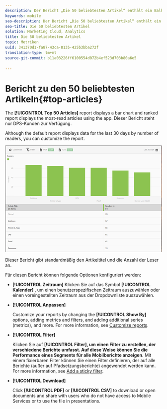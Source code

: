 ```yaml
---
description: Der Bericht „Die 50 beliebtesten Artikel“ enthält ein Balkendiagramm sowie einen Rangbericht, die die am häufigsten gelesenen Artikel zeigen, die mit der App angezeigt wurden. This report is available only to Digital Publishing Suites (DPS) customers.
keywords: mobile
seo-description: Der Bericht „Die 50 beliebtesten Artikel“ enthält ein Balkendiagramm sowie einen Rangbericht, die die am häufigsten gelesenen Artikel zeigen, die mit der App angezeigt wurden. Dieser Bericht steht nur Kunden von Digital Publishing Suites (DPS) zur Verfügung.
seo-title: Die 50 beliebtesten Artikel
solution: Marketing Cloud, Analytics
title: Die 50 beliebtesten Artikel
topic: Metriken
uuid: 341370d1-fa87-43ca-8135-425b3bba272f
translation-type: tm+mt
source-git-commit: b11a03226ff6100554d072b4ef523d703b80a6e5

---
```



# Bericht zu den 50 beliebtesten Artikeln{#top-articles}

The **[!UICONTROL Top 50 Articles]** report displays a bar chart and ranked report displays the most-read articles using the app. Dieser Bericht steht nur DPS-Kunden zur Verfügung.

Although the default report displays data for the last 30 days by number of readers, you can customize the report.

![](assets/dps_top_50.png)

Dieser Bericht gibt standardmäßig den Artikeltitel und die Anzahl der Leser an.

Für diesen Bericht können folgende Optionen konfiguriert werden:

* **[!UICONTROL Zeitraum]** Klicken Sie auf das Symbol **[!UICONTROL Kalender]** , um einen benutzerspezifischen Zeitraum auszuwählen oder einen voreingestellten Zeitraum aus der Dropdownliste auszuwählen.

* **[!UICONTROL Anpassen]**

   Customize your reports by changing the **[!UICONTROL Show By]** options, adding metrics and filters, and adding additional series (metrics), and more. For more information, see [Customize reports](/help/using/usage/reports-customize/reports-customize.md).

* **[!UICONTROL Filter]**

   Klicken Sie auf **[!UICONTROL Filter], um einen Filter zu erstellen, der verschiedene Berichte umfasst. Auf diese Weise können Sie die Performance eines Segments für alle Mobilberichte anzeigen.** Mit einem fixierbaren Filter können Sie einen Filter definieren, der auf alle Berichte (außer auf Pfadsetzungsberichte) angewendet werden kann. For more information, see [Add a sticky filter](/help/using/usage/reports-customize/t-sticky-filter.md).

* **[!UICONTROL Download]**

   Click **[!UICONTROL PDF]** or **[!UICONTROL CSV]** to download or open documents and share with users who do not have access to Mobile Services or to use the file in presentations.